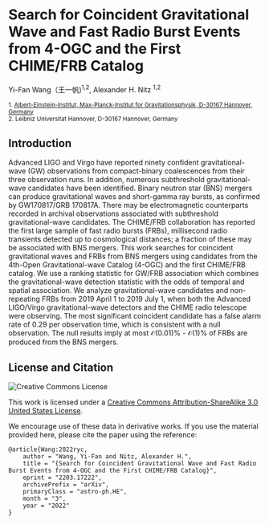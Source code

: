 # Search for Coincident Gravitational Wave and Fast Radio Burst Events from 4-OGC and the First CHIME/FRB Catalog
Yi-Fan Wang（王一帆)<sup>1,2</sup>, Alexander H. Nitz <sup>1,2</sup>

<sub>1. [Albert-Einstein-Institut, Max-Planck-Institut for Gravitationsphysik, D-30167 Hannover, Germany](http://www.aei.mpg.de/obs-rel-cos)</sub>  
<sub>2. Leibniz Universitat Hannover, D-30167 Hannover, Germany</sub>  

## Introduction
Advanced LIGO and Virgo have reported ninety confident gravitational-wave (GW) observations from compact-binary coalescences from their three observation runs. 
In addition, numerous subthreshold gravitational-wave candidates have been identified.
Binary neutron star (BNS) mergers can produce gravitational waves and short-gamma ray bursts, as confirmed by GW170817/GRB 170817A. 
There may be electromagnetic counterparts recorded in archival observations associated with subthreshold gravitational-wave candidates. 
The CHIME/FRB collaboration has reported the first large sample of fast radio bursts (FRBs), millisecond radio transients detected up to cosmological distances; a fraction of these may be associated with BNS mergers.
This work searches for coincident gravitational waves and FRBs from BNS mergers using candidates from the 4th-Open Gravitational-wave Catalog (4-OGC) and the first CHIME/FRB catalog. 
We use a ranking statistic for GW/FRB association which combines the gravitational-wave detection statistic with the odds of temporal and spatial association.
We analyze gravitational-wave candidates and non-repeating FRBs from 2019 April 1 to 2019 July 1, when both the Advanced LIGO/Virgo gravitational-wave detectors and the CHIME radio telescope were observing.
The most significant coincident candidate has a false alarm rate of 0.29 per observation time, which is consistent with a null observation.
The null results imply at most $\mathcal{O}(0.01)\%$ - $\mathcal{O}(1)\%$ of FRBs are produced from the BNS mergers.

## License and Citation

![Creative Commons License](https://i.creativecommons.org/l/by-sa/3.0/us/88x31.png "Creative Commons License")

This work is licensed under a [Creative Commons Attribution-ShareAlike 3.0 United States License](http://creativecommons.org/licenses/by-sa/3.0/us/).

We encourage use of these data in derivative works. If you use the material provided here, please cite the paper using the reference:

```
@article{Wang:2022ryc,
    author = "Wang, Yi-Fan and Nitz, Alexander H.",
    title = "{Search for Coincident Gravitational Wave and Fast Radio Burst Events from 4-OGC and the First CHIME/FRB Catalog}",
    eprint = "2203.17222",
    archivePrefix = "arXiv",
    primaryClass = "astro-ph.HE",
    month = "3",
    year = "2022"
}
```
